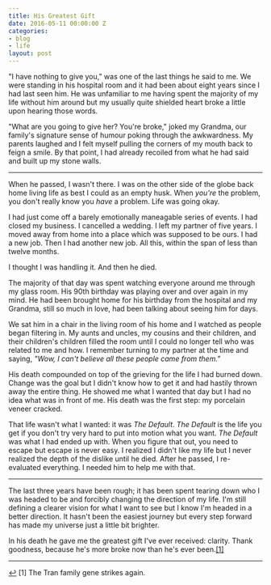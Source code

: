 ```yaml
---
title: His Greatest Gift
date: 2016-05-11 00:00:00 Z
categories:
- blog
- life
layout: post
---
```


"I have nothing to give you," was one of the last things he said to me. We were standing in his hospital room and it had been about eight years since I had last seen him. He was unfamiliar to me having spent the majority of my life without him around but my usually quite shielded heart broke a little upon hearing those words. 

"What are you going to give her? You're broke," joked my Grandma, our family's signature sense of humour poking through the awkwardness. My parents laughed and I felt myself pulling the corners of my mouth back to feign a smile. By that point, I had already recoiled from what he had said and built up my stone walls.

<hr class="small">

When he passed, I wasn't there. I was on the other side of the globe back home living life as best I could as an empty husk. When *you're* the problem, you don't really know you *have* a problem. Life was going okay.

I had just come off a barely emotionally maneagable series of events. I had closed my business. I cancelled a wedding. I left my partner of five years. I moved away from home into a place which was supposed to be ours. I had a new job. Then I had another new job. All this, within the span of less than twelve months.

I thought I was handling it. And then he died.

The majority of that day was spent watching everyone around me through my glass room. His 90th birthday was playing over and over again in my mind. He had been brought home for his birthday from the hospital and my Grandma, still so much in love, had been talking about seeing him for days.

We sat him in a chair in the living room of his home and I watched as people began filtering in. My aunts and uncles, my cousins and their children, and their children's children filled the room until I could no longer tell who was related to me and how. I remember turning to my partner at the time and saying, *"Wow, I can't believe all these people came from them."*

His death compounded on top of the grieving for the life I had burned down. Change was the goal but I didn't know how to get it and had hastily thrown away the entire thing. He showed me what I wanted that day but I had no idea what was in front of me. His death was the first step: my porcelain veneer cracked.

That life wasn't what I wanted: it was *The Default*. *The Default* is the life you get if you don't try very hard to put into motion what you want. *The Default* was what I had ended up with. When you figure that out, you need to escape but escape is never easy. I realized I didn't like my life but I never realized the depth of the dislike until he died. After he passed, I re-evaluated everything. I needed him to help me with that.

<hr class="small">

The last three years have been rough; it has been spent tearing down who I was headed to be and forcibly changing the direction of my life. I'm still defining a clearer vision for what I want to see but I know I'm headed in a better direction. It hasn't been the easiest journey but every step forward has made my universe just a little bit brighter.

In his death he gave me the greatest gift I've ever received: clarity. Thank goodness, because he's more broke now than he's ever been.<a id="anchor-1" href="#note-1" class="fieldnotes-anchor">[1]</a>

<hr class="small">

<div class="fieldnotes">
    <p id="note-1"><a href="#anchor-1" class="footnote-back">&#8617;&#xFE0E;</a> <span class="footnote">[1]</span> The Tran family gene strikes again.</p>
</div>

